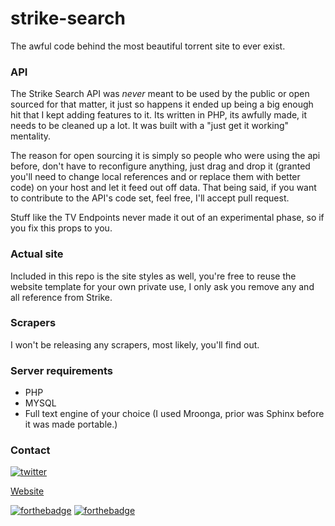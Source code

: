 # strike-search
The awful code behind the most beautiful torrent site to ever exist. 


### API 

The Strike Search API was *never* meant to be used by the public or open sourced for that matter, it just so happens it ended up being a big enough hit that I kept adding features to it. Its written in PHP, its awfully made, it needs to be cleaned up a lot. It was built with a "just get it working" mentality. 


The reason for open sourcing it is simply so people who were using the api before, don't have to reconfigure anything, just drag and drop it (granted you'll need to change local references and or replace them with better code) on your host and let it feed out off data. That being said, if you want to contribute to the API's code set, feel free, I'll accept pull request. 


Stuff like the TV Endpoints never made it out of an experimental phase, so if you fix this props to you.  


### Actual site

Included in this repo is the site styles as well, you're free to reuse the website template for your own private use, I only ask you remove any and all reference from Strike.

### Scrapers

I won't be releasing any scrapers, most likely, you'll find out. 

### Server requirements

- PHP
- MYSQL
- Full text engine of your choice (I used Mroonga, prior was Sphinx before it was made portable.) 

### Contact


[![twitter](https://img.shields.io/twitter/follow/andrewmd5.svg?style=social)](https://twitter.com/andrewmd5)

[Website](https://andrew.im)

[![forthebadge](http://forthebadge.com/images/badges/fuck-it-ship-it.svg)](http://forthebadge.com)
[![forthebadge](http://forthebadge.com/images/badges/no-ragrets.svg)](http://forthebadge.com)
